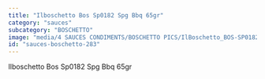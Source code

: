 ```yaml
---
title: "Ilboschetto Bos Sp0182 Spg Bbq 65gr"
category: "sauces"
subcategory: "BOSCHETTO"
image: "media/4 SAUCES CONDIMENTS/BOSCHETTO PICS/IlBoschetto_BOS-SP0182 SPG BBQ 65gr.png"
id: "sauces-boschetto-283"
---
```


Ilboschetto Bos Sp0182 Spg Bbq 65gr
